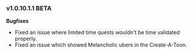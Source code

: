 ### v1.0.10.1.1 BETA

**Bugfixes**
- Fixed an issue where limited time quests wouldn't be time validated properly.
- Fixed an issue which showed Melancholic ubers in the Create-A-Toon.
